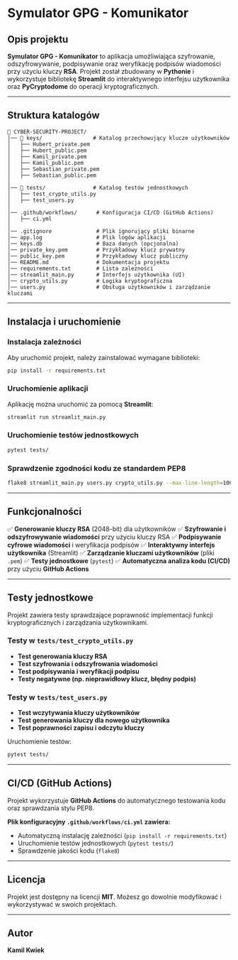 # Symulator GPG - Komunikator

## Opis projektu

**Symulator GPG - Komunikator** to aplikacja umożliwiająca szyfrowanie, odszyfrowywanie, podpisywanie oraz weryfikację podpisów wiadomości przy użyciu kluczy **RSA**. Projekt został zbudowany w **Pythonie** i wykorzystuje bibliotekę **Streamlit** do interaktywnego interfejsu użytkownika oraz **PyCryptodome** do operacji kryptograficznych.

---

## Struktura katalogów
```
📂 CYBER-SECURITY-PROJECT/
│── 📂 keys/                # Katalog przechowujący klucze użytkowników
│   ├── Hubert_private.pem
│   ├── Hubert_public.pem
│   ├── Kamil_private.pem
│   ├── Kamil_public.pem
│   ├── Sebastian_private.pem
│   ├── Sebastian_public.pem
│
│── 📂 tests/               # Katalog testów jednostkowych
│   ├── test_crypto_utils.py
│   ├── test_users.py
│
│── .github/workflows/      # Konfiguracja CI/CD (GitHub Actions)
│   ├── ci.yml
│
│── .gitignore              # Plik ignorujący pliki binarne
│── app.log                 # Plik logów aplikacji
│── keys.db                 # Baza danych (opcjonalna)
│── private_key.pem         # Przykładowy klucz prywatny
│── public_key.pem          # Przykładowy klucz publiczny
│── README.md               # Dokumentacja projektu
│── requirements.txt        # Lista zależności
│── streamlit_main.py       # Interfejs użytkownika (UI)
│── crypto_utils.py         # Logika kryptograficzna
│── users.py                # Obsługa użytkowników i zarządzanie kluczami
```

---

## Instalacja i uruchomienie

### Instalacja zależności
Aby uruchomić projekt, należy zainstalować wymagane biblioteki:
```bash
pip install -r requirements.txt
```

### Uruchomienie aplikacji
Aplikację można uruchomić za pomocą **Streamlit**:
```bash
streamlit run streamlit_main.py
```

### Uruchomienie testów jednostkowych
```bash
pytest tests/
```

### Sprawdzenie zgodności kodu ze standardem **PEP8**
```bash
flake8 streamlit_main.py users.py crypto_utils.py --max-line-length=100
```

---

## Funkcjonalności

✅ **Generowanie kluczy RSA** (2048-bit) dla użytkowników
✅ **Szyfrowanie i odszyfrowywanie wiadomości** przy użyciu kluczy RSA
✅ **Podpisywanie cyfrowe wiadomości** i weryfikacja podpisów
✅ **Interaktywny interfejs użytkownika** (Streamlit)
✅ **Zarządzanie kluczami użytkowników** (pliki `.pem`)
✅ **Testy jednostkowe** (`pytest`)
✅ **Automatyczna analiza kodu (CI/CD)** przy użyciu **GitHub Actions**

---

## Testy jednostkowe
Projekt zawiera testy sprawdzające poprawność implementacji funkcji kryptograficznych i zarządzania użytkownikami.

### **Testy w `tests/test_crypto_utils.py`**
- **Test generowania kluczy RSA**
- **Test szyfrowania i odszyfrowania wiadomości**
- **Test podpisywania i weryfikacji podpisu**
- **Testy negatywne (np. nieprawidłowy klucz, błędny podpis)**

### **Testy w `tests/test_users.py`**
- **Test wczytywania kluczy użytkowników**
- **Test generowania kluczy dla nowego użytkownika**
- **Test poprawności zapisu i odczytu kluczy**

Uruchomienie testów:
```bash
pytest tests/
```

---

## CI/CD (GitHub Actions)
Projekt wykorzystuje **GitHub Actions** do automatycznego testowania kodu oraz sprawdzania stylu PEP8.

**Plik konfiguracyjny `.github/workflows/ci.yml` zawiera:**
- Automatyczną instalację zależności (`pip install -r requirements.txt`)
- Uruchomienie testów jednostkowych (`pytest tests/`)
- Sprawdzenie jakości kodu (`flake8`)

---

## Licencja
Projekt jest dostępny na licencji **MIT**. Możesz go dowolnie modyfikować i wykorzystywać w swoich projektach.

---

## Autor
**Kamil Kwiek** 



